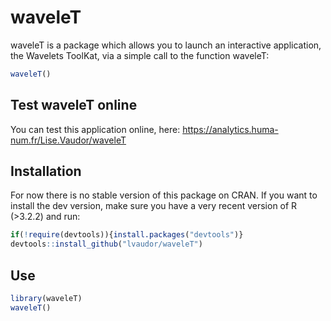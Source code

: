 # waveleT

waveleT is a package which allows you to launch an interactive application, the Wavelets ToolKat, via a simple call to the function waveleT:

```r
waveleT()
```

## Test waveleT online

You can test this application online, here: https://analytics.huma-num.fr/Lise.Vaudor/waveleT

## Installation

For now there is no stable version of this package on CRAN. If you want to install the dev version, make sure you have a very recent version of R (>3.2.2) and run:
```r
if(!require(devtools)){install.packages("devtools")}
devtools::install_github("lvaudor/waveleT")
```

## Use

```r
library(waveleT)
waveleT()
```